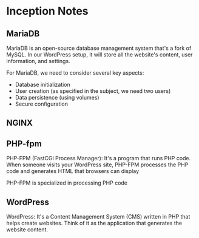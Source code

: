 # Inception Notes

## MariaDB
MariaDB is an open-source database management system that's a fork of MySQL. In our WordPress setup, it will store all the website's content, user information, and settings.

For MariaDB, we need to consider several key aspects:

- Database initialization
- User creation (as specified in the subject, we need two users)
- Data persistence (using volumes)
- Secure configuration

## NGINX


## PHP-fpm
PHP-FPM (FastCGI Process Manager): It's a program that runs PHP code. When someone visits your WordPress site, PHP-FPM processes the PHP code and generates HTML that browsers can display


PHP-FPM is specialized in processing PHP code

## WordPress
WordPress: It's a Content Management System (CMS) written in PHP that helps create websites. Think of it as the application that generates the website content.
